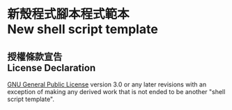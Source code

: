 # 新殼程式腳本程式範本<br />New shell script template
## 授權條款宣告<br />License Declaration
[GNU General Public License](http://www.gnu.org/licenses/gpl.html) version 3.0 or any later revisions with an exception of making any derived work that is not ended to be another "shell script template".
